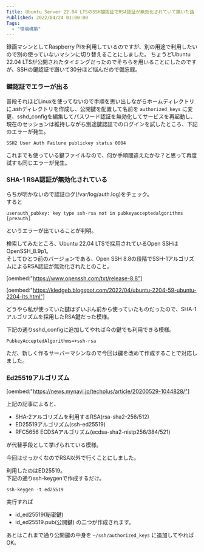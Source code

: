 ```yaml
---
Title: Ubuntu Server 22.04 LTSのSSH鍵認証でRSA認証が無効化されていて躓いた話
Published: 2022/04/24 01:00:00
Tags:
  - "環境構築"
---
```


録画マシンとしてRaspberry Piを利用しているのですが、別の用途で利用したいので別の使っていないマシンに切り替えることにしました。
ちょうどUbuntu 22.04 LTSが公開されたタイミングだったのでそちらを用いることにしたのですが、SSHの鍵認証で躓いて30分ほど悩んだので備忘録。  


### 鍵認証でエラーが出る

普段それほどLinuxを使ってないので手順を思い出しながらホームディレクトリに.sshディレクトリを作成し、公開鍵を配置して名前を `authorized_keys` に変更、sshd_configを編集してパスワード認証を無効化してサービスを再起動し、現在のセッションは維持しながら別途鍵認証でのログインを試したところ、下記のエラーが発生。  

```
SSH2 User Auth Failure publickey status 0004
```

これまでも使っている鍵ファイルなので、何か手順間違えたかな？と思って再度試すも同じエラーが発生。  


### SHA-1 RSA認証が無効化されている

らちが明かないので認証ログ(/var/log/auth.log)をチェック。  
すると

```
userauth_pubkey: key type ssh-rsa not in pubkeyacceptedalgorithms [preauth]
```
というエラーが出ていることが判明。  

検索してみたところ、Ubuntu 22.04 LTSで採用されているOpen SSHはOpenSSH_8.9p1。  
そしてひとつ前のバージョンである、Open SSH 8.8の段階でSSH-1アルゴリズムによるRSA認証が無効化されたとのこと。  

[oembed:"https://www.openssh.com/txt/release-8.8"]

[oembed:"https://kledgeb.blogspot.com/2022/04/ubuntu-2204-59-ubuntu-2204-lts.html"]


どうやら私が使っていた鍵はずいぶん前から使っていたものだったので、SHA-1アルゴリズムを採用したRSA鍵だった模様。  

下記の通りsshd_configに追加してやれば今の鍵でも利用できる模様。  

```
PubkeyAcceptedAlgorithms=+ssh-rsa
```

ただ、新しく作るサーバーマシンなので今回は鍵を改めて作成することで対応しました。  

### Ed25519アルゴリズム
[oembed:"https://news.mynavi.jp/techplus/article/20200529-1044828/"]


上記の記事によると、

- SHA-2アルゴリズムを利用するRSA(rsa-sha2-256/512)
- ED25519アルゴリズム(ssh-ed25519)
- RFC5656 ECDSAアルゴリズム(ecdsa-sha2-nistp256/384/521)

が代替手段として挙げられている模様。  

今回はせっかくなのでRSA以外で行くことにしました。  

利用したのはED25519。  
下記の通りssh-keygenで作成するだけ。  

```
ssh-keygen -t ed25519
```

実行すれば
- id_ed25519(秘密鍵)
- id_ed25519.pub(公開鍵)
の二つが作成されます。  

あとはこれまで通り公開鍵の中身を `~/ssh/authorized_keys` に追加してやればOK。  

